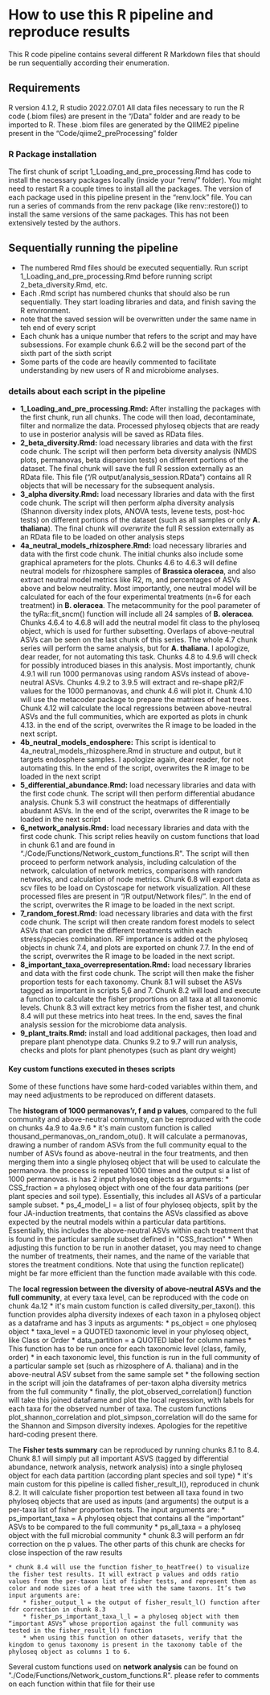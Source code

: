 # How to use this R pipeline and reproduce results

This R code pipeline contains several different R Markdown files that should be run sequentially according their enumeration.

## Requirements 

R version 4.1.2,  R studio 2022.07.01
All data files necessary to run the R code (.biom files) are present in the “/Data" folder and are ready to be imported to R. These .biom files are generated by the QIIME2 pipeline present in the “Code/qiime2_preProcessing” folder

### R Package installation

The first chunk of script 1_Loading_and_pre_processing.Rmd has code to install the necessary packages locally (inside your “renv/” folder). You might need to restart R a couple times to install all the packages. The version of each package used in this pipeline present in the “renv.lock” file. You can run a series of commands from the renv package (like renv::restore()) to install the same versions of the same packages. This has not been extensively tested by the authors.

## Sequentially running the pipeline

* The numbered Rmd files should be executed sequentially. Run script 1_Loading_and_pre_processing.Rmd before running script 2_beta_diversity.Rmd, etc.
* Each .Rmd script has numbered chunks that should also be run sequentially. They start loading libraries and data, and finish saving the R environment.
* note that the saved session will be overwritten under the same name in teh end of every script
* Each chunk has a unique number that refers to the script and may have subsessions. For example chunk 6.6.2 will be the second part of the sixth part of the sixth script
* Some parts of the code are heavily commented to facilitate understanding by new users of R and microbiome analyses. 

### details about each script in the pipeline

* **1_Loading_and_pre_processing.Rmd:** After installing the packages with the first chunk, run all chunks. The code will then load, decontaminate, filter and normalize the data. Processed phyloseq objects that are ready to use in posterior analysis will be saved as RData files.
* **2_beta_diversity.Rmd:** load necessary libraries and data with the first code chunk. The script will then perform beta diversity analysis (NMDS plots, permanovas, beta dispersion tests) on different portions of the dataset. The final chunk will save the full R session externally as an RData file. This file (“/R output/analysis_session.RData”) contains all R objects that will be necessary for the subsequent analysis.
* **3_alpha diversity.Rmd:** load necessary libraries and data with the first code chunk. The script will then perform alpha diversity analysis (Shannon diversity index plots, ANOVA tests, levene tests, post-hoc tests) on different portions of the dataset (such as all samples or only __A. thaliana__). The final chunk will *overwrite* the full R session externally as an RData file to be loaded on other analysis steps
* **4a_neutral_models_rhizosphere.Rmd:** load necessary libraries and data with the first code chunk. The initial chunks also include some graphical aprameters for the plots. Chunks 4.6 to 4.6.3 will define neutral models for rhizosphere samples of __Brassica oleracea__, and also extract neutral model metrics like R2, m, and percentages of ASVs above and below neutrality. Most importantly, one neutral model will be calculated for each of the four experimental treatments (n=6 for each treatment) in __B. oleracea__. The metacommunity for the pool parameter of the tyRa::fit_sncm() function will include all 24 samples of __B. oleracea__. Chunks 4.6.4 to 4.6.8 will add the neutral model fit class to the phyloseq object, which is used for further subsetting. Overlaps of above-neutral ASVs can be seen on the last chunk of this series. The whole 4.7 chunk series will perform the same analysis, but for __A. thaliana__. I apologize, dear reader, for not automating this task. Chunks 4.8 to 4.9.6 will check for possibly introduced biases in this analysis. Most importantly, chunk 4.9.1 will run 1000 permanovas using random ASVs instead of above-neutral ASVs. Chunks 4.9.2 to 3.9.5 will extract and re-shape pR2/F values for the 1000 permanovas, and chunk 4.6 will plot it. Chunk 4.10 will use the metacoder package to prepare the matrixes of heat trees. Chunk 4.12 will calculate the local regressions between above-neutral ASVs and the full communities, which are exported as plots in chunk 4.13. in the end of the script, overwrites the R image to be loaded in the next script. 
* **4b_neutral_models_endosphere:** This script is identical to 4a_neutral_models_rhizosphere.Rmd in structure and output, but it targets endosphere samples. I apologize again, dear reader, for not automating this. In the end of the script, overwrites the R image to be loaded in the next script 
* **5_differential_abundance.Rmd:** load necessary libraries and data with the first code chunk. The script will then perform differential abudance analysis. Chunk 5.3 will construct the heatmaps of differentially abudannt ASVs. In the end of the script, overwrites the R image to be loaded in the next script
* **6_network_analysis.Rmd:** load necessary libraries and data with the first code chunk. This script relies heavily on custom functions that load in chunk 6.1 and  are found in  “./Code/Functions/Network_custom_functions.R". The script will then proceed to perform network analysis, including calculation of the network, calculation of network metrics, comparisons with random networks, and calculation of node metrics. Chunk 6.8 will export data as scv files to be load on Cystoscape for network visualization. All these processed files are present in “/R output/Network files/”. In the end of the script, overwrites the R image to be loaded in the next script.
* **7_random_forest.Rmd:** load necessary libraries and data with the first code chunk. The script will then create random forest models to select ASVs that can predict the different treatments within each stress/species combination. RF importance is added ot the phyloseq objects in chunk 7.4, and plots are exported on chunk 7.7. In the end of the script, overwrites the R image to be loaded in the next script.
* **8_important_taxa_overrepresentation.Rmd:** load necessary libraries and data with the first code chunk. The script will then make the fisher proportion tests for each taxonomy. Chunk 8.1 will subset the ASVs tagged as important in scripts 5,6 and 7. Chunk 8.2 will load and execute a function to calculate the fisher proportions on all taxa at all taxonomic levels. Chunk 8.3 will extract key metrics from the fisher test, and chunk 8.4 will put these metrics into heat trees. In the end, saves the final analysis session for the microbiome data analysis.
* **9_plant_traits.Rmd:** install and load additional packages, then load and prepare plant phenotype data. Chunks 9.2 to 9.7 will run analysis, checks and plots for plant phenotypes (such as plant dry weight)

#### Key custom functions executed in theses scripts

Some of these functions have some hard-coded variables within them, and may need adjustments to be reproduced on different datasets.

The **histogram of 1000 permanovas’r, f and p values**, compared to the full community and above-neutral community, can be reproduced with the code on chunks 4a.9 to 4a.9.6
    * it's main custom function is called thousand_permanovas_on_random_otu(). It will calculate a permanovas, drawing a number of random ASVs from the full community equal to the number of ASVs found as above-neutral in the four treatments, and then merging them into a single phyloseq object that will be used to calculate the permanova. the process is repeated 1000 times and the output si a list of 1000 permanovas. is has 2 input phyloseq objects as arguments:
        * CSS_fraction = a phyloseq object with one of the four data paritions (per plant species and soil type). Essentially, this includes all ASVs of a particular sample subset.
        * ps_4_model_l = a list of four phyloseq objects, split by the four JA-induction treatments, that contains the ASVs classified as above expected by the neutral models within a particular data partitions. Essentially, this includes the above-neutral ASVs within each treatment that is found in the particular sample subset defined in "CSS_fraction"
        * When adjusting this function to be run in another dataset, you may need to change the number of treatments, their names, and the name of the variable that stores the treatment conditions. Note that using the function replicate() might be far more efficient than the function made available with this code.

The **local regression between the diversity of above-neutral ASVs and the full community**, at every taxa level, can be reproduced with the code on chunk 4a.12
    * it's main custom function is called diversity_per_taxon().  this function provides alpha diversity indexes of each taxon in a phyloseq object as a dataframe and has 3 inputs as arguments:
        * ps_object = one phyloseq object
        * taxa_level = a QUOTED taxonomic level in your phyloseq object, like Class or Order
        * data_partition = a QUOTED label for column names
        * This function has to be run once for each taxonomic level (class, family, order)
        * in each taxonomic level, this function is run in the full community of a particular sample set (such as rhizosphere of A. thaliana) and in the above-neutral ASV subset from the same sample set
        * the following section in the script will join the dataframes of per-taxon alpha diversity metrics from the full community
        * finally, the plot_observed_correlation() function will take this joined dataframe and plot the local regression, with labels for each taxa for the observed number of taxa. The custom functions plot_shannon_correlation and plot_simpson_correlation will do the same for the Shannon and Simpson diversity indexes. Apologies for the repetitive hard-coding present there.

The **Fisher tests summary** can be reproduced by running chunks 8.1 to 8.4. Chunk 8.1 will simply put all important ASVS (tagged by differential abundance, network analysis, network analysis) into a single phyloseq object for each data partition (according plant species and soil type)
    * it's main custom for this pipeline is called fisher_result_l(), reproduced in chunk 8.2. It will calculate fisher proportion test between all taxa found in two phyloseq objects that are used as inputs (and arguments) the output is a per-taxa list of fisher proportion tests. The input arguments are:
        * ps_important_taxa = A phyloseq object that contains all the “important” ASVs to be compared to the full community
        * ps_all_taxa = a phyloseq object with the full microbial community
        * chunk 8.3 will perform an fdr correction on the p values. The other parts of this chunk are checks for close inspection of the raw results

    * chunk 8.4 will use the function fisher_to_heatTree() to visualize the fisher test results. It will extract p values and odds ratio values from the per-taxon list of fisher tests, and represent them as color and node sizes of a heat tree with the same taxons. It’s two input arguments are: 
        * fisher_output_l = the output of fisher_result_l() function after fdr correction in chunk 8.3
        * fisher_ps_important_taxa_l_l = a phyloseq object with them “important ASVs” whose proportion against the full community was tested in the fisher_result_l() function
        * when using this function on other datasets, verify that the kingdom to genus taxonomy is present in the taxonomy table of the phyloseq object as columns 1 to 6. 

Several custom functions used on **network analysis** can be found on "./Code/Functions/Network_custom_functions.R". please refer to comments on each function within that file for their use


